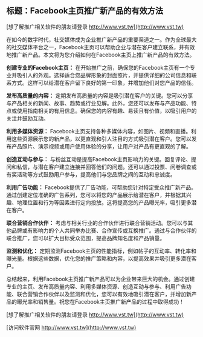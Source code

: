 ## **标题：Facebook主页推广新产品的有效方法**

[想了解推广相关软件的朋友请登录 http://www.vst.tw](http://www.vst.tw)

在如今的数字时代，社交媒体成为企业推广新产品的重要渠道之一。作为全球最大的社交媒体平台之一，Facebook主页可以帮助企业与潜在客户建立联系，并有效地推广新产品。本文将为您介绍如何在Facebook主页上推广新产品的有效方法。

**创建专业的Facebook主页：**
在开始推广之前，确保您的Facebook主页有一个专业并吸引人的外观。选择适合您品牌形象的封面照片，并提供详细的公司信息和联系方式。这样可以给潜在客户留下良好的第一印象，并增加他们对您产品的信任。

**发布高质量的内容：**
定期发布高质量的内容是吸引潜在客户的关键。您可以分享与产品相关的新闻、故事、趋势或行业见解。此外，您还可以发布与产品功能、特点或使用指南相关的有用信息。确保您的内容有趣、易读且有价值，以吸引用户的关注并鼓励互动。

**利用多媒体资源：**
Facebook主页支持各种多媒体内容，如图片、视频和直播。利用这些资源展示您的新产品，以更直观和引人注目的方式吸引潜在客户。您可以发布产品照片、演示视频或用户使用体验的分享，让用户对产品有更直观的了解。

**创造互动与参与：**
与粉丝互动是提高Facebook主页影响力的关键。回复评论、提问和私信，与潜在客户建立连接并回答他们的问题。还可以通过投票、问卷调查或有奖活动等方式鼓励用户参与，提高他们与您品牌之间的互动和忠诚度。

**利用广告功能：**
Facebook提供了广告功能，可帮助您针对特定受众推广新产品。通过创建定位准确的广告系列，您可以将您的产品展示给潜在客户，并根据其兴趣、地理位置和行为等因素进行定向投放。这将提高您的产品曝光率，吸引更多潜在客户。

**联合营销合作伙伴：**
考虑与相关行业的合作伙伴进行联合营销活动。您可以与其他品牌或有影响力的个人共同举办比赛、合作宣传或互换推广。通过与合作伙伴的联合推广，您可以扩大目标受众范围，提高品牌知名度和产品销量。

**监测和优化：**
定期监测Facebook主页的性能指标，例如帖子的互动率、转化率和曝光量。根据这些数据，优化您的推广策略和内容，以提高效果并吸引更多潜在客户。

总结起来，利用Facebook主页推广新产品可以为企业带来巨大的机会。通过创建专业的主页、发布高质量内容、利用多媒体资源、创造互动与参与、利用广告功能、联合营销合作伙伴以及监测和优化，您可以有效地吸引潜在客户，并增加新产品的曝光率和销售量。祝您在Facebook主页推广新产品的过程中取得成功！

[想了解推广相关软件的朋友请登录 http://www.vst.tw](http://www.vst.tw)


[访问软件官网 http://www.vst.tw](http://www.vst.tw)
